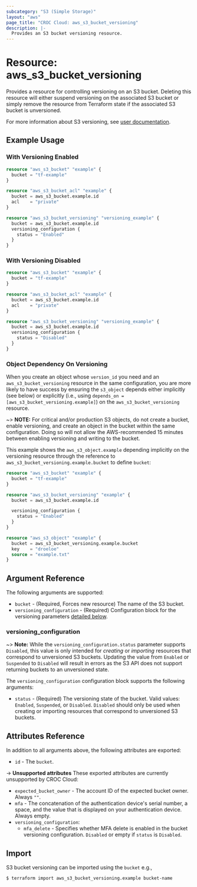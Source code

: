 ```yaml
---
subcategory: "S3 (Simple Storage)"
layout: "aws"
page_title: "CROC Cloud: aws_s3_bucket_versioning"
description: |-
  Provides an S3 bucket versioning resource.
---
```


[s3-versioning]: https://docs.cloud.croc.ru/en/services/object_storage/operations.html#s3versioningmanual

# Resource: aws_s3_bucket_versioning

Provides a resource for controlling versioning on an S3 bucket.
Deleting this resource will either suspend versioning on the associated S3 bucket or
simply remove the resource from Terraform state if the associated S3 bucket is unversioned.

For more information about S3 versioning, see [user documentation][s3-versioning].

## Example Usage

### With Versioning Enabled

```terraform
resource "aws_s3_bucket" "example" {
  bucket = "tf-example"
}

resource "aws_s3_bucket_acl" "example" {
  bucket = aws_s3_bucket.example.id
  acl    = "private"
}

resource "aws_s3_bucket_versioning" "versioning_example" {
  bucket = aws_s3_bucket.example.id
  versioning_configuration {
    status = "Enabled"
  }
}
```

### With Versioning Disabled

```terraform
resource "aws_s3_bucket" "example" {
  bucket = "tf-example"
}

resource "aws_s3_bucket_acl" "example" {
  bucket = aws_s3_bucket.example.id
  acl    = "private"
}

resource "aws_s3_bucket_versioning" "versioning_example" {
  bucket = aws_s3_bucket.example.id
  versioning_configuration {
    status = "Disabled"
  }
}
```

### Object Dependency On Versioning

When you create an object whose `version_id` you need and an `aws_s3_bucket_versioning` resource in the same configuration, you are more likely to have success by ensuring the `s3_object` depends either implicitly (see below) or explicitly (i.e., using `depends_on = [aws_s3_bucket_versioning.example]`) on the `aws_s3_bucket_versioning` resource.

~> **NOTE:** For critical and/or production S3 objects, do not create a bucket, enable versioning, and create an object in the bucket within the same configuration. Doing so will not allow the AWS-recommended 15 minutes between enabling versioning and writing to the bucket.

This example shows the `aws_s3_object.example` depending implicitly on the versioning resource through the reference to `aws_s3_bucket_versioning.example.bucket` to define `bucket`:

```terraform
resource "aws_s3_bucket" "example" {
  bucket = "tf-example"
}

resource "aws_s3_bucket_versioning" "example" {
  bucket = aws_s3_bucket.example.id

  versioning_configuration {
    status = "Enabled"
  }
}

resource "aws_s3_object" "example" {
  bucket = aws_s3_bucket_versioning.example.bucket
  key    = "droeloe"
  source = "example.txt"
}
```

## Argument Reference

The following arguments are supported:

* `bucket` - (Required, Forces new resource) The name of the S3 bucket.
* `versioning_configuration` - (Required) Configuration block for the versioning parameters [detailed below](#versioning_configuration).

### versioning_configuration

~> **Note:** While the `versioning_configuration.status` parameter supports `Disabled`, this value is only intended for _creating_ or _importing_ resources that correspond to unversioned S3 buckets.
Updating the value from `Enabled` or `Suspended` to `Disabled` will result in errors as the S3 API does not support returning buckets to an unversioned state.

The `versioning_configuration` configuration block supports the following arguments:

* `status` - (Required) The versioning state of the bucket. Valid values: `Enabled`, `Suspended`, or `Disabled`. `Disabled` should only be used when creating or importing resources that correspond to unversioned S3 buckets.

## Attributes Reference

In addition to all arguments above, the following attributes are exported:

* `id` - The `bucket`.

->  **Unsupported attributes**
These exported attributes are currently unsupported by CROC Cloud:

* `expected_bucket_owner` - The account ID of the expected bucket owner. Always `""`.
* `mfa` - The concatenation of the authentication device's serial number, a space, and the value that is displayed on your authentication device. Always empty.
* `versioning_configuration`:
    * `mfa_delete` - Specifies whether MFA delete is enabled in the bucket versioning configuration. `Disabled` or empty if `status` is `Disabled`.

## Import

S3 bucket versioning can be imported using the `bucket` e.g.,

```
$ terraform import aws_s3_bucket_versioning.example bucket-name
```
